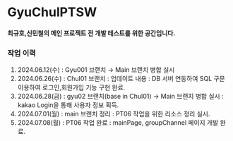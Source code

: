 <h1> GyuChulPTSW </h1>

#### 최규호,신민철의 메인 프로젝트 전 개발 테스트를 위한 공간입니다.

<h3> 작업 이력</h3>

1. 2024.06.12(수) : Gyu001 브랜치 → Main 브랜치 병합 실시
2. 2024.06.26(수) : Chul01 브랜치 : 업데이트 내용 : DB 서버 연동하여 SQL 구문 이용하여 로그인,회원가입 기능 구현 완료.
3. 2024.06.28(금) : gyu02 브랜치(base in Chul01) → Main 브랜치 병합 실시 : kakao Login을 통해 사용자 정보 획득.
4. 2024.07.01(월) : main 브랜치 정리 : PT06 작업을 위한 리소스 정리 실시.
5. 2024.07.08(월) : PT06 작업 완료 : mainPage, groupChannel 페이지 개발 완료.